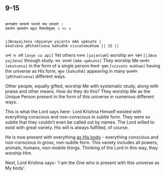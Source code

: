 ## 9-15


```shloka-sa

ज्ञानयज्ञेन चाप्यन्ये यजन्तो माम् उपासते ।
एकत्वेन पृथक्त्वेन बहुधा विश्वतोमुखम् ॥ १५ ॥

```
```shloka-sa-hk

jJAnayajJena cApyanye yajanto mAm upAsate |
ekatvena pRthaktvena bahudhA vizvatomukham || 15 ||

```
`अन्ये च अपि` `[anye ca api]` Yet others `यजन्तः` `[yajantaH]` worship `ज्ञान यज्ञेन` `[jJAna yajJena]` through study. `माम् उपासते` `[mAm upAsate]` They worship Me `एकत्वेन` `[ekatvena]` in the form of a single person `विश्वतो मुखम्` `[vizvato mukham]` having the universe as His form, `बहुधा` `[bahudhA]` appearing in many `पृथक्त्वेन` `[pRthaktvena]` different ways.

Other people, equally gifted, worship Me with systematic study, along with praise and other means. How do they do this? They worship Me as the Unique Person present in the form of this universe in numerous different ways. 

This is what the Lord says here- Lord Krishna Himself existed with everything conscious and non-conscious in subtle form. They were so subtle that they couldn’t even be called out by names. The Lord willed to exist with great variety. His will is always fulfilled, of course. 

He is now present with everything 
[as His body](7-13.md#universe_as_his_body) - everything conscious and non-conscious in gross, non-subtle form. This variety includes all powers, animals, humans, non-mobile things. Thinking of the Lord in this way, they worship Him.

Next, Lord Krishna says- ‘I am the One who is present with this universe as My body’.


